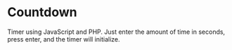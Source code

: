# Countdown
Timer using JavaScript and PHP.
Just enter the amount of time in seconds, press enter, and the timer will initialize.
